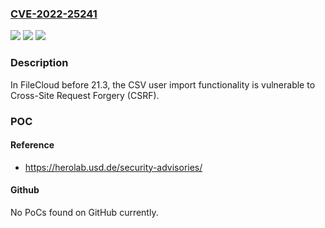 ### [CVE-2022-25241](https://cve.mitre.org/cgi-bin/cvename.cgi?name=CVE-2022-25241)
![](https://img.shields.io/static/v1?label=Product&message=n%2Fa&color=blue)
![](https://img.shields.io/static/v1?label=Version&message=n%2Fa&color=blue)
![](https://img.shields.io/static/v1?label=Vulnerability&message=n%2Fa&color=brighgreen)

### Description

In FileCloud before 21.3, the CSV user import functionality is vulnerable to Cross-Site Request Forgery (CSRF).

### POC

#### Reference
- https://herolab.usd.de/security-advisories/

#### Github
No PoCs found on GitHub currently.

